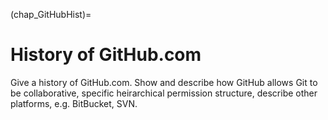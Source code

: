 (chap_GitHubHist)=
# History of GitHub.com

Give a history of GitHub.com. Show and describe how GitHub allows Git to be collaborative, specific heirarchical permission structure, describe other platforms, e.g. BitBucket, SVN.
